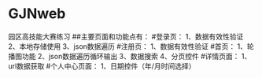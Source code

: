 # GJNweb
园区高技能大赛练习
##主要页面和功能点有：
#登录页：
1、数据有效性验证
2、本地存储使用
3、json数据遍历
#注册页：
1、数据有效性验证
#首页：
1、轮播图功能
2、json数据遍历循环输出
3、数据搜索
4、分页控件
#详情页面：
1、url数据获取
#个人中心页面：
1、日期控件（年/月时间选择）




